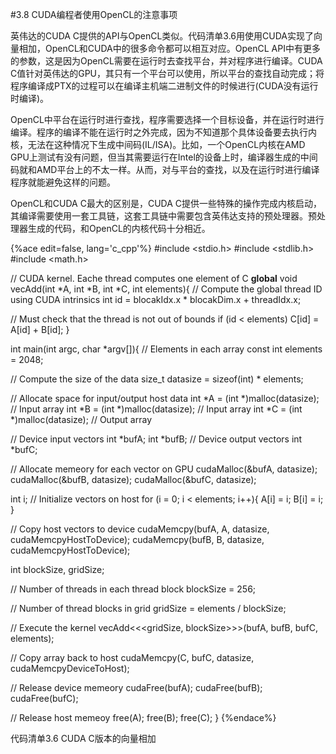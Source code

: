 #3.8 CUDA编程者使用OpenCL的注意事项

英伟达的CUDA C提供的API与OpenCL类似。代码清单3.6用使用CUDA实现了向量相加，OpenCL和CUDA中的很多命令都可以相互对应。OpenCL API中有更多的参数，这是因为OpenCL需要在运行时去查找平台，并对程序进行编译。CUDA C值针对英伟达的GPU，其只有一个平台可以使用，所以平台的查找自动完成；将程序编译成PTX的过程可以在编译主机端二进制文件的时候进行(CUDA没有运行时编译)。

OpenCL中平台在运行时进行查找，程序需要选择一个目标设备，并在运行时进行编译。程序的编译不能在运行时之外完成，因为不知道那个具体设备要去执行内核，无法在这种情况下生成中间码(IL/ISA)。比如，一个OpenCL内核在AMD GPU上测试有没有问题，但当其需要运行在Intel的设备上时，编译器生成的中间码就和AMD平台上的不太一样。从而，对与平台的查找，以及在运行时进行编译程序就能避免这样的问题。

OpenCL和CUDA C最大的区别是，CUDA C提供一些特殊的操作完成内核启动，其编译需要使用一套工具链，这套工具链中需要包含英伟达支持的预处理器。预处理器生成的代码，和OpenCL的内核代码十分相近。

{%ace edit=false, lang='c_cpp'%}
#include <stdio.h>
#include <stdlib.h>
#include <math.h>

// CUDA kernel. Eache thread computes one element of C
__global__ void vecAdd(int *A, int *B, int *C, int elements){
  // Compute the global thread ID using CUDA intrinsics
  int id = blocakIdx.x * blocakDim.x + threadIdx.x;
  
  // Must check that the thread is not out of bounds
  if (id < elements)
    C[id] = A[id] + B[id];
}

int main(int argc, char *argv[]){
  // Elements in each array
  const int elements = 2048;
  
  // Compute the size of the data
  size_t datasize = sizeof(int) * elements;
  
  // Allocate space for input/output host data
  int *A = (int *)malloc(datasize); // Input array
  int *B = (int *)malloc(datasize); // Input array
  int *C = (int *)malloc(datasize); // Output array
  
  // Device input vectors
  int *bufA;
  int *bufB;
  // Device output vectors
  int *bufC;
  
  // Allocate memeory for each vector on GPU
  cudaMalloc(&bufA, datasize);
  cudaMalloc(&bufB, datasize);
  cudaMalloc(&bufC, datasize);
  
  int i;
  // Initialize vectors on host
  for (i = 0; i < elements; i++){
    A[i] = i;
	B[i] = i;
  }
  
  // Copy host vectors to device
  cudaMemcpy(bufA, A, datasize, cudaMemcpyHostToDevice);
  cudaMemcpy(bufB, B, datasize, cudaMemcpyHostToDevice);
  
  int blockSize, gridSize;
  
  // Number of threads in each thread block
  blockSize = 256;
  
  // Number of thread blocks in grid
  gridSize = elements / blockSize;
  
  // Execute the kernel
  vecAdd<<<gridSize, blockSize>>>(bufA, bufB, bufC, elements);
  
  // Copy array back to host
  cudaMemcpy(C, bufC, datasize, cudaMemcpyDeviceToHost);
  
  // Release device memeory
  cudaFree(bufA);
  cudaFree(bufB);
  cudaFree(bufC);
  
  // Release host memeoy
  free(A);
  free(B);
  free(C);
}
{%endace%}

代码清单3.6 CUDA C版本的向量相加